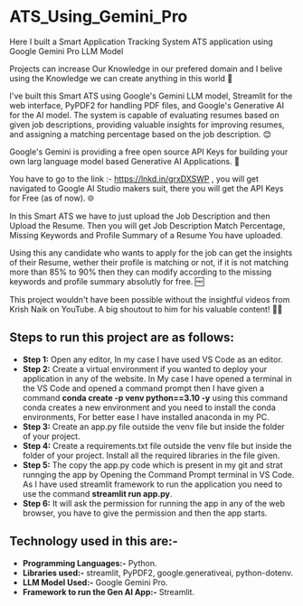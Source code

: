 # ATS_Using_Gemini_Pro

Here I built a Smart Application Tracking System ATS application using Google Gemini Pro LLM Model

Projects can increase Our Knowledge in our prefered domain and I belive using the Knowledge we can create anything in this world 💪 

I've built this Smart ATS using Google's Gemini LLM model, Streamlit for the web interface, PyPDF2 for handling PDF files, and Google's Generative AI for the AI model. The system is capable of evaluating resumes based on given job descriptions, providing valuable insights for improving resumes, and assigning a matching percentage based on the job description. 😊 

Google's Gemini is providing a free open source API Keys for building your own larg language model based Generative AI Applications. 🤗 

You have to go to the link :- https://lnkd.in/grxDXSWP , you will get navigated to Google AI Studio makers suit, there you will get the API Keys for Free (as of now). 🌐 

In this Smart ATS we have to just upload the Job Description and then Upload the Resume. Then you will get Job Description Match Percentage, Missing Keywords and Profile Summary of a Resume You have uploaded.

Using this any candidate who wants to apply for the job can get the insights of their Resume, wether their profile is matching or not, if it is not matching more than 85% to 90% then they can modify according to the missing keywords and profile summary absolutly for free. 🆓 

This project wouldn't have been possible without the insightful videos from Krish Naik on YouTube. A big shoutout to him for his valuable content! 🙏😊 

## Steps to run this project are as follows:

- **Step 1:** Open any editor, In my case I have used VS Code as an editor.
- **Step 2:** Create a virtual environment if  you wanted to deploy your application in any of the website. In My case I have opened a terminal in the VS Code and opened a command prompt then I have given a command **conda create -p venv python==3.10 -y** using this command conda creates a new environment and you need to install the conda environments, For better ease I have installed anaconda in my PC.
- **Step 3:** Create an app.py file outside the venv file but inside the folder of your project.
- **Step 4:** Create a requirements.txt file outside the venv file but inside the folder of your project. Install all the required libraries in the file given.
- **Step 5:** The copy the app.py code which is present in my git and strat runnging the app by Opening the Command Prompt terminal in VS Code. As I have used streamlit framework to run the application you need to use the command **streamlit run app.py**.
- **Step 6:** It will ask the permission for running the app in any of the web browser,  you have to give the permission and then the app starts.

## Technology used in this are:-

- **Programming Languages:-** Python.
- **Libraries used:-** streamlit, PyPDF2, google.generativeai, python-dotenv.
- **LLM Model Used:-** Google Gemini Pro.
- **Framework to run the Gen AI App:-** Streamlit.


